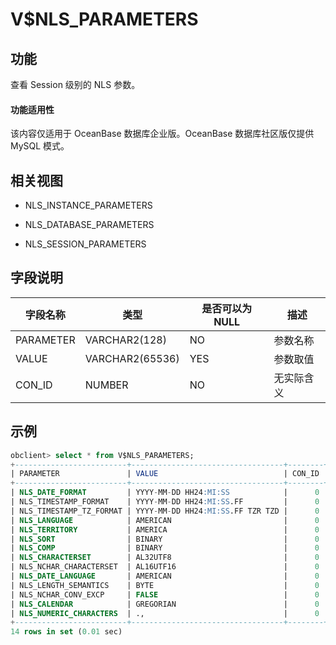 V$NLS_PARAMETERS 
=====================================

**功能** 
---------------------------

查看 Session 级别的 NLS 参数。

  <main id="notice" >
    <h4>功能适用性</h4>
    <p>该内容仅适用于 OceanBase 数据库企业版。OceanBase 数据库社区版仅提供 MySQL 模式。</p>
  </main>

**相关视图** 
-----------------------------

* NLS_INSTANCE_PARAMETERS

  

* NLS_DATABASE_PARAMETERS

  

* NLS_SESSION_PARAMETERS

  




**字段说明** 
-----------------------------



| **字段名称**  |     **类型**      | **是否可以为 NULL** | **描述** |
|-----------|-----------------|----------------|--------|
| PARAMETER | VARCHAR2(128)   | NO             | 参数名称   |
| VALUE     | VARCHAR2(65536) | YES            | 参数取值   |
| CON_ID    | NUMBER          | NO             | 无实际含义  |



**示例** 
---------------------------

```sql
obclient> select * from V$NLS_PARAMETERS;
+-------------------------+----------------------------------+--------+
| PARAMETER               | VALUE                            | CON_ID |
+-------------------------+----------------------------------+--------+
| NLS_DATE_FORMAT         | YYYY-MM-DD HH24:MI:SS            |      0 |
| NLS_TIMESTAMP_FORMAT    | YYYY-MM-DD HH24:MI:SS.FF         |      0 |
| NLS_TIMESTAMP_TZ_FORMAT | YYYY-MM-DD HH24:MI:SS.FF TZR TZD |      0 |
| NLS_LANGUAGE            | AMERICAN                         |      0 |
| NLS_TERRITORY           | AMERICA                          |      0 |
| NLS_SORT                | BINARY                           |      0 |
| NLS_COMP                | BINARY                           |      0 |
| NLS_CHARACTERSET        | AL32UTF8                         |      0 |
| NLS_NCHAR_CHARACTERSET  | AL16UTF16                        |      0 |
| NLS_DATE_LANGUAGE       | AMERICAN                         |      0 |
| NLS_LENGTH_SEMANTICS    | BYTE                             |      0 |
| NLS_NCHAR_CONV_EXCP     | FALSE                            |      0 |
| NLS_CALENDAR            | GREGORIAN                        |      0 |
| NLS_NUMERIC_CHARACTERS  | .,                               |      0 |
+-------------------------+----------------------------------+--------+
14 rows in set (0.01 sec)
```


